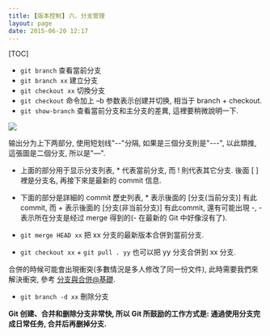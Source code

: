 ```yaml
---
title: [版本控制] 六、分支管理
layout: page
date: 2015-06-20 12:17
---
```


[TOC]

- `git branch` 查看當前分支
- `git branch xx` 建立分支
- `git checkout xx` 切換分支
- `git checkout` 命令加上 –b 参数表示创建并切换, 相当于 branch + checkout.
- `git show-branch` 查看當前分支和主分支的差異, 這裡要稍微說明一下.

![](http://i57.tinypic.com/9zytf7.jpg)

输出分为上下两部分, 使用短划线"--"分隔, 如果是三個分支則是"---", 以此類推, 這張圖是二個分支, 所以是"—".

- 上面的部分用于显示分支列表, * 代表當前分支, 而 ! 則代表其它分支. 後面 [ ] 裡是分支名, 再接下來是最新的 commit 信息.
- 下面的部分是詳細的 commit 歷史列表, * 表示後面的 [分支(当前分支)] 有此 commit, 而 + 表示後面的 [分支(非当前分支)] 有此commit, 還有可能出現 -, - 表示所在分支是经过 merge 得到的(- 在最新的 Git 中好像沒有了).

- `git merge HEAD xx` 把 xx 分支的最新版本合併到當前分支.
- `git checkout xx` + `git pull . yy` 也可以把 yy 分支合併到 xx 分支.

合併的時候可能會出現衝突(多數情況是多人修改了同一份文件), 此時需要我們來解決衝突, 參考 [分支與合併@基礎](http://gitbook.liuhui998.com/3_3.html).

- `git branch -d xx` 刪除分支

**Git 创建、合并和删除分支非常快, 所以 Git 所鼓励的工作方式是: 通過使用分支完成日常任务, 合并后再删掉分支.**
